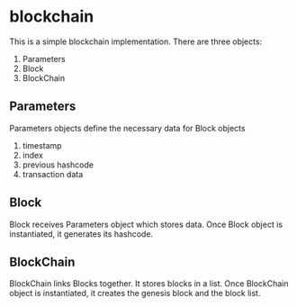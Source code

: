# blockchain
This is a simple blockchain implementation. 
There are three objects:
1. Parameters
2. Block
3. BlockChain

## Parameters
Parameters objects define the necessary data for Block objects
1. timestamp
2. index
3. previous hashcode
4. transaction data

## Block
Block receives Parameters object which stores data.
Once Block object is instantiated, it generates its hashcode.

## BlockChain
BlockChain links Blocks together. It stores blocks in a list.
Once BlockChain object is instantiated, it creates the genesis block and the block list.
